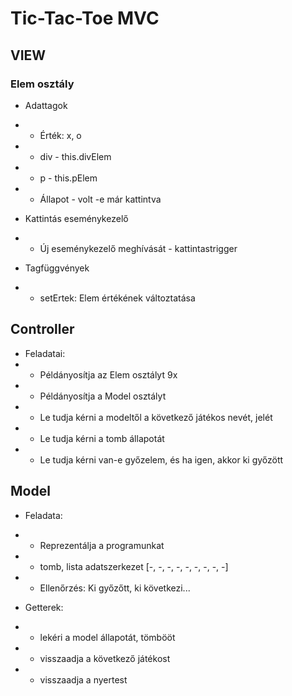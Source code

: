 # Tic-Tac-Toe MVC

## VIEW
### Elem osztály
- Adattagok
- - Érték: x, o
- - div - this.divElem
- - p - this.pElem
- - Állapot - volt -e már kattintva

- Kattintás eseménykezelő
- - Új eseménykezelő meghívását - kattintastrigger

- Tagfüggvények
- - setErtek: Elem értékének változtatása

## Controller
- Feladatai:
- - Példányosítja az Elem osztályt 9x
- - Példányosítja a Model osztályt
- - Le tudja kérni a modeltől a következő játékos nevét, jelét
- - Le tudja kérni a tomb állapotát
- - Le tudja kérni van-e győzelem, és ha igen, akkor ki győzött

## Model
- Feladata:
- - Reprezentálja a programunkat
- - tomb, lista adatszerkezet [-, -, -, -, -, -, -, -, -]
- - Ellenőrzés: Ki győzőtt, ki következi...

- Getterek:
- - lekéri a model állapotát, tömbööt
- - visszaadja a következő játékost
- - visszaadja a nyertest